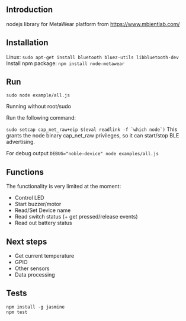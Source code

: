 ## Introduction
nodejs library for MetaWear platform from https://www.mbientlab.com/

## Installation
Linux:
```sudo apt-get install bluetooth bluez-utils libbluetooth-dev```
Install npm package:
```npm install node-metawear```

## Run
```sudo node example/all.js```

Running without root/sudo

Run the following command:

```sudo setcap cap_net_raw+eip $(eval readlink -f `which node`)```
This grants the node binary cap_net_raw privileges, so it can start/stop BLE advertising.

For debug output
```DEBUG="noble-device" node examples/all.js```

## Functions
The functionality is very limited at the moment:
 - Control LED
 - Start buzzer/motor
 - Read/Set Device name
 - Read switch status (+ get pressed/release events)
 - Read out battery status

## Next steps
 - Get current temperature
 - GPIO
 - Other sensors
 - Data processing

## Tests
```
npm install -g jasmine
npm test
```
